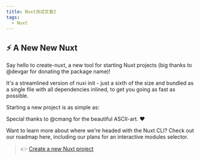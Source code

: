 ```yaml
---
title: Nuxt测试文章2
tags: 
  - Nuxt
---
```

## ⚡️ A New New Nuxt

Say hello to create-nuxt, a new tool for starting Nuxt projects (big thanks to @devgar for donating the package name)!

It's a streamlined version of nuxi init - just a sixth of the size and bundled as a single file with all dependencies inlined, to get you going as fast as possible.

Starting a new project is as simple as:

Special thanks to @cmang for the beautiful ASCII-art. ❤️

Want to learn more about where we're headed with the Nuxt CLI? Check out our roadmap here, including our plans for an interactive modules selector.

> 👉 [Create a new Nuxt project](https://nuxt.com/docs/getting-started/installation)
